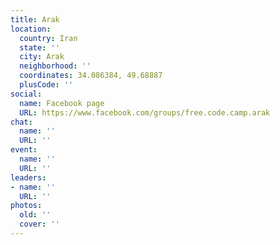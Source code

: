 ```yaml
---
title: Arak
location:
  country: Iran
  state: ''
  city: Arak
  neighborhood: ''
  coordinates: 34.086384, 49.68887
  plusCode: ''
social:
  name: Facebook page
  URL: https://www.facebook.com/groups/free.code.camp.arak
chat:
  name: ''
  URL: ''
event:
  name: ''
  URL: ''
leaders:
- name: ''
  URL: ''
photos:
  old: ''
  cover: ''
---
```

